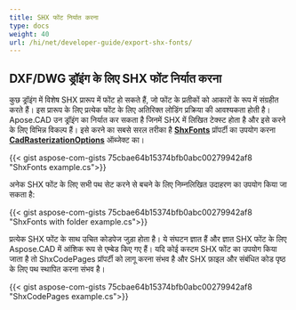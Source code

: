 ```yaml
---
title: SHX फोंट निर्यात करना
type: docs
weight: 40
url: /hi/net/developer-guide/export-shx-fonts/
---
```


## **DXF/DWG ड्रॉइंग के लिए SHX फोंट निर्यात करना**

कुछ ड्रॉइंग में विशेष SHX प्रारूप में फोंट हो सकते हैं, जो फोंट के प्रतीकों को आकारों के रूप में संग्रहीत करते हैं। इस प्रारूप के लिए प्रत्येक फोंट के लिए अतिरिक्त लोडिंग प्रक्रिया की आवश्यकता होती है। Apose.CAD उन ड्रॉइंग का निर्यात कर सकता है जिनमें SHX में लिखित टेक्स्ट होता है और इसे करने के लिए विभिन्न विकल्प हैं। इसे करने का सबसे सरल तरीका है 
[**ShxFonts**](https://reference.aspose.com/cad/net/aspose.cad.imageoptions/cadrasterizationoptions/shxfonts/) प्रॉपर्टी का उपयोग करना 
[**CadRasterizationOptions**](https://reference.aspose.com/cad/net/aspose.cad.imageoptions/cadrasterizationoptions/) ऑब्जेक्ट का।


{{< gist aspose-com-gists 75cbae64b15374bfb0abc00279942af8 "ShxFonts example.cs">}}


अनेक SHX फोंट के लिए सभी पथ सेट करने से बचने के लिए निम्नलिखित उदाहरण का उपयोग किया जा सकता है:

{{< gist aspose-com-gists 75cbae64b15374bfb0abc00279942af8 "ShxFonts with folder example.cs">}}
	
प्रत्येक SHX फोंट के साथ उचित कोडपेज जुड़ा होता है। ये संघटन ज्ञात हैं और ज्ञात SHX फोंट के लिए Aspose.CAD में आंशिक रूप से एम्बेड किए गए हैं। 
यदि कोई कस्टम SHX फोंट का उपयोग किया जाता है तो ShxCodePages प्रॉपर्टी को लागू करना संभव है और SHX फ़ाइल और संबंधित कोड पृष्ठ के लिए पथ स्थापित करना संभव है। 
	
{{< gist aspose-com-gists 75cbae64b15374bfb0abc00279942af8 "ShxCodePages example.cs">}}
